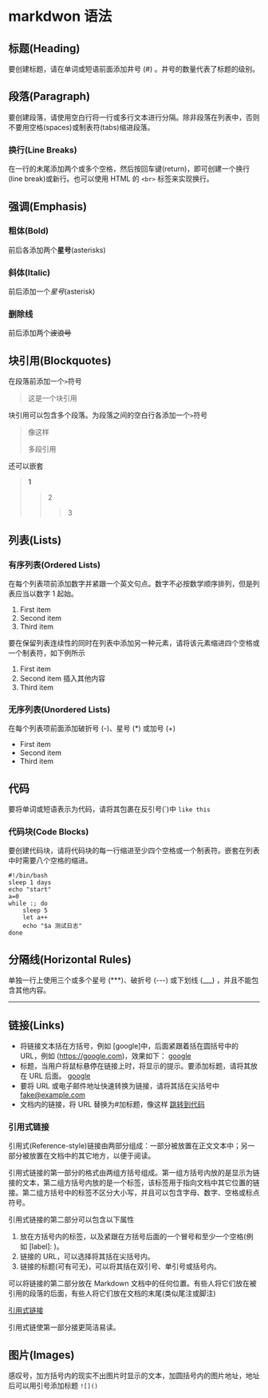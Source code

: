 # markdwon 语法

## 标题(Heading)

要创建标题，请在单词或短语前面添加井号 (#) 。井号的数量代表了标题的级别。

## 段落(Paragraph)

要创建段落，请使用空白行将一行或多行文本进行分隔。除非段落在列表中，否则不要用空格(spaces)或制表符(tabs)缩进段落。

### 换行(Line Breaks)

在一行的末尾添加两个或多个空格，然后按回车键(return)，即可创建一个换行(line break)或新行。也可以使用 HTML 的 `<br>` 标签来实现换行。

## 强调(Emphasis)

### 粗体(Bold)

前后各添加两个**星号**(asterisks)

### 斜体(Italic)

前后添加一个*星号*(asterisk)

### 删除线

前后添加两个~~波浪号~~

## 块引用(Blockquotes)

在段落前添加一个`>`符号

> 这是一个块引用

块引用可以包含多个段落。为段落之间的空白行各添加一个`>`符号

> 像这样
>
> 多段引用

还可以嵌套

> **1**
>
> > 2
> >
> > > 3

## 列表(Lists)

### 有序列表(Ordered Lists)

在每个列表项前添加数字并紧跟一个英文句点。数字不必按数学顺序排列，但是列表应当以数字 1 起始。

1. First item
2. Second item
3. Third item

要在保留列表连续性的同时在列表中添加另一种元素，请将该元素缩进四个空格或一个制表符，如下例所示

1. First item
2. Second item
   插入其他内容
3. Third item

### 无序列表(Unordered Lists)

在每个列表项前面添加破折号 (-)、星号 (\*) 或加号 (+)

- First item
- Second item
- Third item

## 代码

要将单词或短语表示为代码，请将其包裹在反引号(\`)中 `like this`

### 代码块(Code Blocks)

要创建代码块，请将代码块的每一行缩进至少四个空格或一个制表符。嵌套在列表中时需要八个空格的缩进。

    #!/bin/bash
    sleep 1 days
    echo "start"
    a=0
    while :; do
        sleep 5
        let a++
        echo "$a 测试日志"
    done

## 分隔线(Horizontal Rules)

单独一行上使用三个或多个星号 (\*\*\*)、破折号 (---) 或下划线 (\_\_\_) ，并且不能包含其他内容。

---

## 链接(Links)

- 将链接文本括在方括号，例如 [google]中，后面紧跟着括在圆括号中的 URL，例如 (https://google.com)，效果如下：
  [google](https://google.com)
- 标题，当用户将鼠标悬停在链接上时，将显示的提示。要添加标题，请将其放在 URL 后面。
  [google](https://google.com "这个是谷歌的链接")
- 要将 URL 或电子邮件地址快速转换为链接，请将其括在尖括号中
  <fake@example.com>
- 文档内的链接，将 URL 替换为#加标题，像这样 [跳转到代码](#代码)

### 引用式链接

引用式(Reference-style)链接由两部分组成：一部分被放置在正文文本中；另一部分被放置在文档中的其它地方，以便于阅读。

引用式链接的第一部分的格式由两组方括号组成。第一组方括号内放的是显示为链接的文本，第二组方括号内放的是一个标签，该标签用于指向文档中其它位置的链接。第二组方括号中的标签不区分大小写，并且可以包含字母、数字、空格或标点符号。

引用式链接的第二部分可以包含以下属性

1. 放在方括号内的标签，以及紧跟在方括号后面的一个冒号和至少一个空格(例如 [label]: )。
2. 链接的 URL，可以选择将其括在尖括号内。
3. 链接的标题(可有可无)，可以将其括在双引号、单引号或括号内。

可以将链接的第二部分放在 Markdown 文档中的任何位置。有些人将它们放在被引用的段落的后面，有些人将它们放在文档的末尾(类似尾注或脚注)

[引用式链接][1]

[1]: https://google.com

引用式链使第一部分接更简洁易读。

## 图片(Images)

感叹号，加方括号内的现实不出图片时显示的文本，加圆括号内的图片地址，地址后可以用引号添加标题 `![]()`
